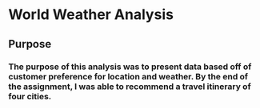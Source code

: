 # World Weather Analysis
## Purpose
### The purpose of this analysis was to present data based off of customer preference for location and weather. By the end of the assignment, I was able to recommend a travel itinerary of four cities. 
